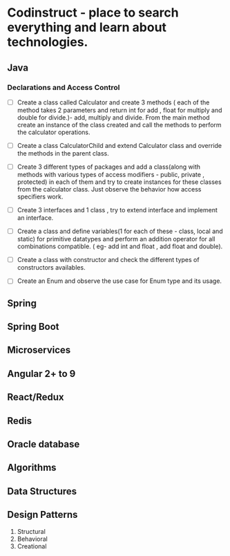 # Codinstruct - place to search everything and learn about technologies.

## Java

### Declarations and Access Control
- [ ] Create a class called Calculator and create 3 methods ( each of the method takes 2 parameters and return int for add , float for multiply and double for divide.)- add, multiply and divide. From the main method create an instance of the class created and call the methods to perform the calculator operations.
- [ ] Create a class CalculatorChild and extend Calculator class and override the methods in the parent class.
- [ ] Create 3 different types of packages and add a class(along with methods with various types of access modifiers - public, private , protected) in each of them and try to create instances for these classes from the calculator class. Just observe the behavior how access specifiers work.
- [ ] Create 3 interfaces and 1 class , try to extend interface and implement an interface.
- [ ] Create a class and define variables(1 for each of these - class, local and static) for primitive datatypes and perform an addition operator for all combinations compatible. ( eg- add int and float , add float and double).
- [ ] Create a class with constructor and check the different types of constructors availables.
- [ ] Create an Enum and observe the use case for Enum type and its usage.


## Spring

## Spring Boot

## Microservices

## Angular 2+ to 9

## React/Redux

## Redis 

## Oracle database

## Algorithms 

## Data Structures

## Design Patterns

1) Structural
2) Behavioral
3) Creational
